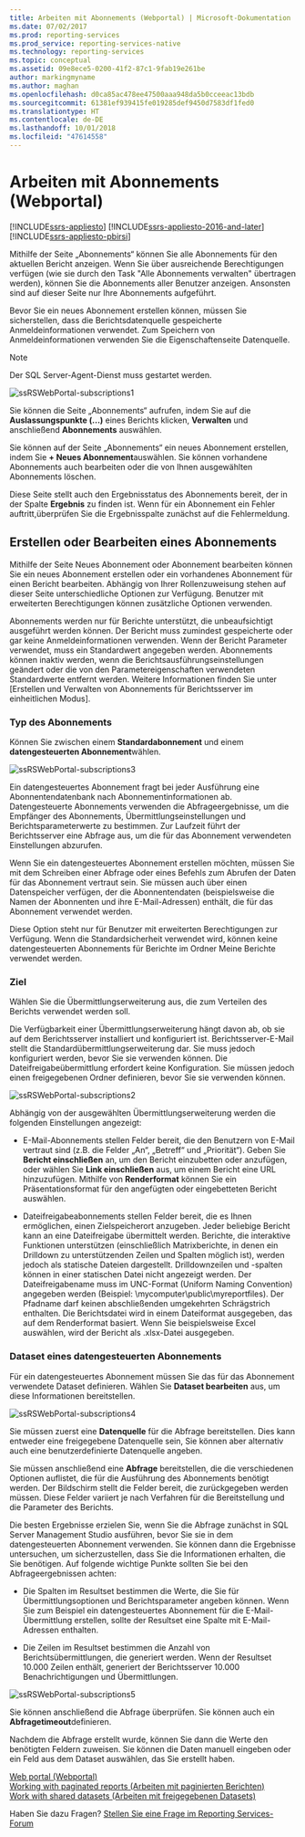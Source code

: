 ```yaml
---
title: Arbeiten mit Abonnements (Webportal) | Microsoft-Dokumentation
ms.date: 07/02/2017
ms.prod: reporting-services
ms.prod_service: reporting-services-native
ms.technology: reporting-services
ms.topic: conceptual
ms.assetid: 09e8ece5-0200-41f2-87c1-9fab19e261be
author: markingmyname
ms.author: maghan
ms.openlocfilehash: d0ca85ac478ee47500aaa948da5b0cceeac13bdb
ms.sourcegitcommit: 61381ef939415fe019285def9450d7583df1fed0
ms.translationtype: HT
ms.contentlocale: de-DE
ms.lasthandoff: 10/01/2018
ms.locfileid: "47614558"
---
```

# <a name="working-with-subscriptions-web-portal"></a>Arbeiten mit Abonnements (Webportal)

[!INCLUDE[ssrs-appliesto](../includes/ssrs-appliesto.md)] [!INCLUDE[ssrs-appliesto-2016-and-later](../includes/ssrs-appliesto-2016-and-later.md)] [!INCLUDE[ssrs-appliesto-pbirsi](../includes/ssrs-appliesto-pbirs.md)]

Mithilfe der Seite „Abonnements“ können Sie alle Abonnements für den aktuellen Bericht anzeigen. Wenn Sie über ausreichende Berechtigungen verfügen (wie sie durch den Task "Alle Abonnements verwalten" übertragen werden), können Sie die Abonnements aller Benutzer anzeigen. Ansonsten sind auf dieser Seite nur Ihre Abonnements aufgeführt.  
  
Bevor Sie ein neues Abonnement erstellen können, müssen Sie sicherstellen, dass die Berichtsdatenquelle gespeicherte Anmeldeinformationen verwendet. Zum Speichern von Anmeldeinformationen verwenden Sie die Eigenschaftenseite Datenquelle.  
  
> [!NOTE]
> Der SQL Server-Agent-Dienst muss gestartet werden.   
  
![ssRSWebPortal-subscriptions1](../reporting-services/media/ssrswebportal-subscriptions1.png)  
   
Sie können die Seite „Abonnements“ aufrufen, indem Sie auf die **Auslassungspunkte (...)** eines Berichts klicken, **Verwalten** und anschließend **Abonnements** auswählen.  
  
Sie können auf der Seite „Abonnements“ ein neues Abonnement erstellen, indem Sie **+ Neues Abonnement**auswählen. Sie können vorhandene Abonnements auch bearbeiten oder die von Ihnen ausgewählten Abonnements löschen.  
  
Diese Seite stellt auch den Ergebnisstatus des Abonnements bereit, der in der Spalte **Ergebnis** zu finden ist. Wenn für ein Abonnement ein Fehler auftritt,überprüfen Sie die Ergebnisspalte zunächst auf die Fehlermeldung.  
  
## <a name="creating-or-editing-a-subscription"></a>Erstellen oder Bearbeiten eines Abonnements  
Mithilfe der Seite Neues Abonnement oder Abonnement bearbeiten können Sie ein neues Abonnement erstellen oder ein vorhandenes Abonnement für einen Bericht bearbeiten. Abhängig von Ihrer Rollenzuweisung stehen auf dieser Seite unterschiedliche Optionen zur Verfügung. Benutzer mit erweiterten Berechtigungen können zusätzliche Optionen verwenden.  
  
Abonnements werden nur für Berichte unterstützt, die unbeaufsichtigt ausgeführt werden können. Der Bericht muss zumindest gespeicherte oder gar keine Anmeldeinformationen verwenden. Wenn der Bericht Parameter verwendet, muss ein Standardwert angegeben werden. Abonnements können inaktiv werden, wenn die Berichtsausführungseinstellungen geändert oder die von den Parametereigenschaften verwendeten Standardwerte entfernt werden. Weitere Informationen finden Sie unter [Erstellen und Verwalten von Abonnements für Berichtsserver im einheitlichen Modus].  
  
### <a name="type-of-subscription"></a>Typ des Abonnements  
Können Sie zwischen einem **Standardabonnement** und einem **datengesteuerten Abonnement**wählen.  
  
![ssRSWebPortal-subscriptions3](../reporting-services/media/ssrswebportal-subscriptions3.png)  
   
Ein datengesteuertes Abonnement fragt bei jeder Ausführung eine Abonnentendatenbank nach Abonnementinformationen ab. Datengesteuerte Abonnements verwenden die Abfrageergebnisse, um die Empfänger des Abonnements, Übermittlungseinstellungen und Berichtsparameterwerte zu bestimmen. Zur Laufzeit führt der Berichtsserver eine Abfrage aus, um die für das Abonnement verwendeten Einstellungen abzurufen.   
  
Wenn Sie ein datengesteuertes Abonnement erstellen möchten, müssen Sie mit dem Schreiben einer Abfrage oder eines Befehls zum Abrufen der Daten für das Abonnement vertraut sein. Sie müssen auch über einen Datenspeicher verfügen, der die Abonnentendaten (beispielsweise die Namen der Abonnenten und ihre E-Mail-Adressen) enthält, die für das Abonnement verwendet werden.  
  
Diese Option steht nur für Benutzer mit erweiterten Berechtigungen zur Verfügung. Wenn die Standardsicherheit verwendet wird, können keine datengesteuerten Abonnements für Berichte im Ordner Meine Berichte verwendet werden.  
  
### <a name="destination"></a>Ziel  
Wählen Sie die Übermittlungserweiterung aus, die zum Verteilen des Berichts verwendet werden soll.   
  
Die Verfügbarkeit einer Übermittlungserweiterung hängt davon ab, ob sie auf dem Berichtsserver installiert und konfiguriert ist. Berichtsserver-E-Mail stellt die Standardübermittlungserweiterung dar. Sie muss jedoch konfiguriert werden, bevor Sie sie verwenden können. Die Dateifreigabeübermittlung erfordert keine Konfiguration. Sie müssen jedoch einen freigegebenen Ordner definieren, bevor Sie sie verwenden können.  
  
![ssRSWebPortal-subscriptions2](../reporting-services/media/ssrswebportal-subscriptions2.png)  
  
Abhängig von der ausgewählten Übermittlungserweiterung werden die folgenden Einstellungen angezeigt:  
  
-   E-Mail-Abonnements stellen Felder bereit, die den Benutzern von E-Mail vertraut sind (z.B. die Felder „An“, „Betreff“ und „Priorität“). Geben Sie **Bericht einschließen** an, um den Bericht einzubetten oder anzufügen, oder wählen Sie **Link einschließen** aus, um einem Bericht eine URL hinzuzufügen. Mithilfe von **Renderformat** können Sie ein Präsentationsformat für den angefügten oder eingebetteten Bericht auswählen.  
  
-   Dateifreigabeabonnements stellen Felder bereit, die es Ihnen ermöglichen, einen Zielspeicherort anzugeben. Jeder beliebige Bericht kann an eine Dateifreigabe übermittelt werden. Berichte, die interaktive Funktionen unterstützen (einschließlich Matrixberichte, in denen ein Drilldown zu unterstützenden Zeilen und Spalten möglich ist), werden jedoch als statische Dateien dargestellt. Drilldownzeilen und -spalten können in einer statischen Datei nicht angezeigt werden. Der Dateifreigabename muss im UNC-Format (Uniform Naming Convention) angegeben werden (Beispiel: \mycomputer\public\myreportfiles). Der Pfadname darf keinen abschließenden umgekehrten Schrägstrich enthalten. Die Berichtsdatei wird in einem Dateiformat ausgegeben, das auf dem Renderformat basiert. Wenn Sie beispielsweise Excel auswählen, wird der Bericht als .xlsx-Datei ausgegeben.  
  
### <a name="data-driven-subscription-dataset"></a>Dataset eines datengesteuerten Abonnements  
Für ein datengesteuertes Abonnement müssen Sie das für das Abonnement verwendete Dataset definieren. Wählen Sie **Dataset bearbeiten** aus, um diese Informationen bereitstellen.  
  
![ssRSWebPortal-subscriptions4](../reporting-services/media/ssrswebportal-subscriptions4.png)  
  
Sie müssen zuerst eine **Datenquelle** für die Abfrage bereitstellen. Dies kann entweder eine freigegebene Datenquelle sein, Sie können aber alternativ auch eine benutzerdefinierte Datenquelle angeben.  
  
Sie müssen anschließend eine **Abfrage** bereitstellen, die die verschiedenen Optionen auflistet, die für die Ausführung des Abonnements benötigt werden. Der Bildschirm stellt die Felder bereit, die zurückgegeben werden müssen. Diese Felder variiert je nach Verfahren für die Bereitstellung und die Parameter des Berichts.  
  
Die besten Ergebnisse erzielen Sie, wenn Sie die Abfrage zunächst in SQL Server Management Studio ausführen, bevor Sie sie in dem datengesteuerten Abonnement verwenden. Sie können dann die Ergebnisse untersuchen, um sicherzustellen, dass Sie die Informationen erhalten, die Sie benötigen. Auf folgende wichtige Punkte sollten Sie bei den Abfrageergebnissen achten:  
  
-   Die Spalten im Resultset bestimmen die Werte, die Sie für Übermittlungsoptionen und Berichtsparameter angeben können. Wenn Sie zum Beispiel ein datengesteuertes Abonnement für die E-Mail-Übermittlung erstellen, sollte der Resultset eine Spalte mit E-Mail-Adressen enthalten.  
  
-   Die Zeilen im Resultset bestimmen die Anzahl von Berichtsübermittlungen, die generiert werden. Wenn der Resultset 10.000 Zeilen enthält, generiert der Berichtsserver 10.000 Benachrichtigungen und Übermittlungen.  
  
![ssRSWebPortal-subscriptions5](../reporting-services/media/ssrswebportal-subscriptions5.png)  
  
Sie können anschließend die Abfrage überprüfen. Sie können auch ein **Abfragetimeout**definieren.  
  
Nachdem die Abfrage erstellt wurde, können Sie dann die Werte den benötigten Feldern zuweisen. Sie können die Daten manuell eingeben oder ein Feld aus dem Dataset auswählen, das Sie erstellt haben.

[Web portal (Webportal)](../reporting-services/web-portal-ssrs-native-mode.md)  
[Working with paginated reports (Arbeiten mit paginierten Berichten)](working-with-paginated-reports-web-portal.md)  
[Work with shared datasets (Arbeiten mit freigegebenen Datasets)](../reporting-services/work-with-shared-datasets-web-portal.md)

Haben Sie dazu Fragen? [Stellen Sie eine Frage im Reporting Services-Forum](http://go.microsoft.com/fwlink/?LinkId=620231)

